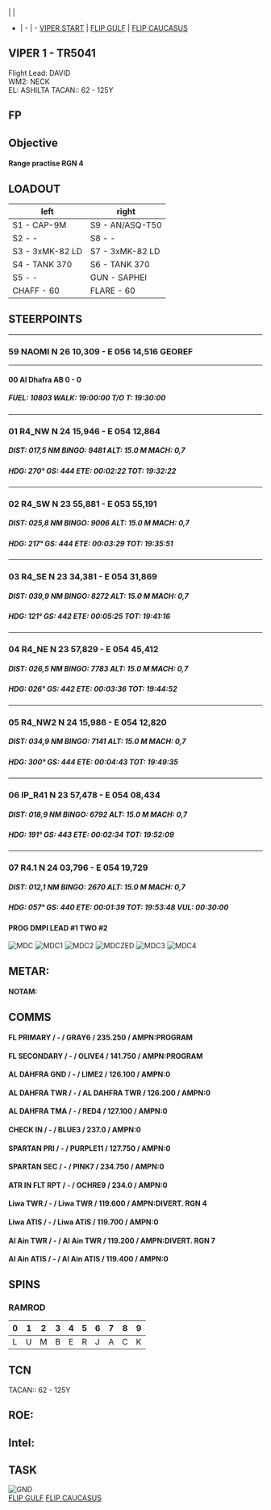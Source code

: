  |  | 
- | - | -
[VIPER START](/F16START.MD) | [FLIP GULF](https://www.dropbox.com/s/sp91zf63rx0esao/FLIP_GULFR2_EC1.pdf?dl=0) | [FLIP CAUCASUS](https://www.dropbox.com/s/ppiqy9ba7i8h8op/FLIP_CAUR_EC1.pdf?dl=0)

## VIPER 1 - TR5041

Flight Lead: DAVID  
WM2: NECK  
EL: ASHILTA
TACAN:: 62 - 125Y  



## FP


				


## Objective

#### Range practise RGN 4



## LOADOUT

left | right
----- | -----
S1 - CAP-9M | S9 - AN/ASQ-T50
S2 - - | S8 - -
S3 - 3xMK-82 LD | S7 - 3xMK-82 LD
S4 - TANK 370 | S6 - TANK 370
S5 - - | GUN - SAPHEI
CHAFF - 60 | FLARE - 60



## STEERPOINTS

---  												
###	59	NAOMI	N	26	10,309	  -  	E	056	14,516		GEOREF	
												
---  												
####	00	Al Dhafra AB									0 - 0	
#####  	FUEL:		10803		WALK:		19:00:00	T/O T:		19:30:00		
												
												
---  												
###	01	R4_NW	N	24	15,946	  -  	E	054	12,864			
#####	DIST:	017,5  NM	BINGO:	9481	ALT:		15.0 M	MACH:	0,7			
#####	HDG:	270°	GS:	444	ETE:		00:02:22	TOT:		19:32:22		
												
												
---  												
###	02	R4_SW	N	23	55,881	  -  	E	053	55,191			
#####	DIST:	025,8  NM	BINGO:	9006	ALT:		15.0 M	MACH:	0,7			
#####	HDG:	217°	GS:	444	ETE:		00:03:29	TOT:		19:35:51		
												
												
---  												
###	03	R4_SE	N	23	34,381	  -  	E	054	31,869			
#####	DIST:	039,9  NM	BINGO:	8272	ALT:		15.0 M	MACH:	0,7			
#####	HDG:	121°	GS:	442	ETE:		00:05:25	TOT:		19:41:16		
												
												
---  												
###	04	R4_NE	N	23	57,829	  -  	E	054	45,412			
#####	DIST:	026,5  NM	BINGO:	7783	ALT:		15.0 M	MACH:	0,7			
#####	HDG:	026°	GS:	442	ETE:		00:03:36	TOT:		19:44:52		
												
												
---  												
###	05	R4_NW2	N	24	15,986	  -  	E	054	12,820			
#####	DIST:	034,9  NM	BINGO:	7141	ALT:		15.0 M	MACH:	0,7			
#####	HDG:	300°	GS:	444	ETE:		00:04:43	TOT:		19:49:35		
												
												
---  												
###	06	IP_R41	N	23	57,478	  -  	E	054	08,434			
#####	DIST:	018,9  NM	BINGO:	6792	ALT:		15.0 M	MACH:	0,7			
#####	HDG:	191°	GS:	443	ETE:		00:02:34	TOT:		19:52:09		
												
												
---  												
###	07	R4.1	N	24	03,796	  -  	E	054	19,729			
#####	DIST:	012,1  NM	BINGO:	2670	ALT:		15.0 M	MACH:	0,7			
#####	HDG:	057°	GS:	440	ETE:		00:01:39	TOT:		19:53:48	VUL:	00:30:00
####	PROG DMPI LEAD #1 TWO #2											



![MDC](E10.PNG)
![MDC1](E20.png)
![MDC2](E30.png)
![MDCZED](E40.png)
![MDC3](F10.png)
![MDC4](F20.png)

## METAR: 

#### NOTAM: 



## COMMS

#### FL PRIMARY / - / GRAY6 / 235.250 / AMPN:PROGRAM
#### FL SECONDARY / - / OLIVE4 / 141.750 / AMPN:PROGRAM
#### AL DAHFRA GND / - / LIME2 / 126.100 / AMPN:0
#### AL DAHFRA TWR / - / AL DAHFRA TWR / 126.200 / AMPN:0
#### AL DAHFRA TMA / - / RED4 / 127.100 / AMPN:0
#### CHECK IN / - / BLUE3 / 237.0 / AMPN:0
#### SPARTAN PRI / - / PURPLE11 / 127.750 / AMPN:0
#### SPARTAN SEC / - / PINK7 / 234.750 / AMPN:0
#### ATR IN FLT RPT / - / OCHRE9 / 234.0 / AMPN:0
#### Liwa TWR / - / Liwa TWR / 119.600 / AMPN:DIVERT. RGN 4
#### Liwa ATIS / - / Liwa ATIS / 119.700 / AMPN:0
#### Al Ain TWR / - / Al Ain TWR / 119.200 / AMPN:DIVERT. RGN 7
#### Al Ain ATIS / - / Al Ain ATIS / 119.400 / AMPN:0


## SPINS

### RAMROD

| 0 | 1 | 2 | 3 | 4 | 5 | 6 | 7 | 8 | 9 |
| - | - | - | - | - | - | - | - | - | - |
| L | U | M | B | E | R | J | A | C | K |



## TCN
TACAN:: 62 - 125Y  

## ROE:



## Intel:


## TASK


![GND](/FLIPS/OMAM_GND_OCT27_19.png)  
[FLIP GULF](https://www.dropbox.com/s/sp91zf63rx0esao/FLIP_GULFR2_EC1.pdf?dl=0)
[FLIP CAUCASUS](https://www.dropbox.com/s/ppiqy9ba7i8h8op/FLIP_CAUR_EC1.pdf?dl=0)

